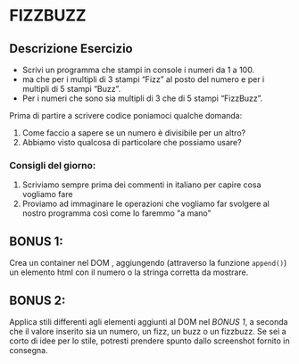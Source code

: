 # FIZZBUZZ

## Descrizione Esercizio
- Scrivi un programma che stampi in console i numeri da 1 a 100.
- ma che per i multipli di 3 stampi “Fizz” al posto del numero e per i multipli di 5 stampi “Buzz”.
- Per i numeri che sono sia multipli di 3 che di 5 stampi “FizzBuzz”.

Prima di partire a scrivere codice poniamoci qualche domanda:
1. Come faccio a sapere se un numero è divisibile per un altro?
2. Abbiamo visto qualcosa di particolare che possiamo usare?

### Consigli del giorno:
 1. Scriviamo sempre prima dei commenti in italiano per capire cosa vogliamo fare
 2. Proviamo ad immaginare le operazioni che vogliamo far svolgere al nostro programma così come lo faremmo "a mano"

## BONUS 1:
Crea un container nel DOM , aggiungendo (attraverso la funzione `append()`) un elemento html con il numero o la stringa corretta da mostrare.

## BONUS 2:
Applica stili differenti agli elementi aggiunti al DOM nel *BONUS 1*, a seconda che il valore inserito sia un numero, un fizz, un buzz o un fizzbuzz.
Se sei a corto di idee per lo stile, potresti prendere spunto dallo screenshot fornito in consegna.